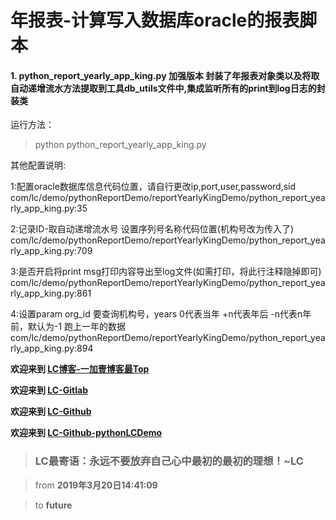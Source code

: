 # 年报表-计算写入数据库oracle的报表脚本
#### 1. python_report_yearly_app_king.py 加强版本 封装了年报表对象类以及将取自动递增流水方法提取到工具db_utils文件中,集成监听所有的print到log日志的封装类

运行方法：
> python python_report_yearly_app_king.py

其他配置说明:

1:配置oracle数据库信息代码位置，请自行更改ip,port,user,password,sid
com/lc/demo/pythonReportDemo/reportYearlyKingDemo/python_report_yearly_app_king.py:35

2:记录ID-取自动递增流水号 设置序列号名称代码位置(机构号改为传入了)
com/lc/demo/pythonReportDemo/reportYearlyKingDemo/python_report_yearly_app_king.py:709

3:是否开启将print msg打印内容导出至log文件(如需打印，将此行注释隐掉即可)
com/lc/demo/pythonReportDemo/reportYearlyKingDemo/python_report_yearly_app_king.py:861

4:设置param org_id 要查询机构号，years 0代表当年 +n代表年后 -n代表n年前，默认为-1 跑上一年的数据
com/lc/demo/pythonReportDemo/reportYearlyKingDemo/python_report_yearly_app_king.py:894

**欢迎来到 [LC博客-一加壹博客最Top](http://www.oneplusone.vip)**

**欢迎来到 [LC-Gitlab](https://gitlab.com/ahviplc)**

**欢迎来到 [LC-Github](https://github.com/ahviplc)**

**欢迎来到 [LC-Github-pythonLCDemo](https://github.com/ahviplc/pythonLCDemo)**

> ### LC最寄语：永远不要放弃自己心中最初的最初的理想！~LC

> from **2019年3月20日14:41:09**

> to **future**